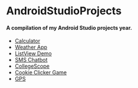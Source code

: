 # AndroidStudioProjects

#### A compilation of my Android Studio projects year.

- <a href="https://github.com/aadikatyal/AndroidStudioProjects/tree/calculator">Calculator</a>
- <a href="https://github.com/aadikatyal/AndroidStudioProjects/tree/weather">Weather App</a>
- <a href="https://github.com/aadikatyal/AndroidStudioProjects/tree/listview">ListView Demo</a>
- <a href="https://github.com/aadikatyal/AndroidStudioProjects/tree/sms">SMS Chatbot</a>
- <a href="https://github.com/aadikatyal/CollegeScope">CollegeScope</a>
- <a href="https://github.com/aadikatyal/AndroidStudioProjects/tree/cookie">Cookie Clicker Game</a>
- <a href="https://github.com/aadikatyal/AndroidStudioProjects/tree/gps">GPS</a>
